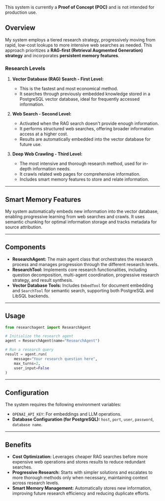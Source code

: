 This system is currently a **Proof of Concept (POC)** and is not intended for production use.

## Overview

My system employs a tiered research strategy, progressively moving from rapid, low-cost lookups to more intensive web searches as needed. This approach prioritizes a **RAG-first (Retrieval Augmented Generation) strategy** and incorporates **persistent memory features**.

### Research Levels

1.  **Vector Database (RAG) Search - First Level:**

      * This is the fastest and most economical method.
      * It searches through previously embedded knowledge stored in a PostgreSQL vector database, ideal for frequently accessed information.

2.  **Web Search - Second Level:**

      * Activated when the RAG search doesn't provide enough information.
      * It performs structured web searches, offering broader information access at a higher cost.
      * Results are automatically embedded into the vector database for future use.

3.  **Deep Web Crawling - Third Level:**

      * The most intensive and thorough research method, used for in-depth information needs.
      * It crawls related web pages for comprehensive information.
      * Includes smart memory features to store and relate information.

-----

## Smart Memory Features

My system automatically embeds new information into the vector database, enabling progressive learning from web searches and crawls. It uses semantic chunking for optimal information storage and tracks metadata for source attribution.

-----

## Components

  * **ResearchAgent:** The main agent class that orchestrates the research process and manages progression through the different research levels.
  * **ResearchTool:** Implements core research functionalities, including question decomposition, multi-agent coordination, progressive research strategy, and result synthesis.
  * **Vector Database Tools:** Includes `EmbedTool` for document embedding and `SearchTool` for semantic search, supporting both PostgreSQL and LibSQL backends.

-----

## Usage

```python
from researchagent import ResearchAgent

# Initialize the research agent
agent = ResearchAgent(name="ResearchAgent")

# Run a research query
result = agent.run(
    message="Your research question here",
    max_turns=2,
    user_input=False
)
```

-----

## Configuration

The system requires the following environment variables:

  * `OPENAI_API_KEY`: For embeddings and LLM operations.
  * **Database Configuration (for PostgreSQL):** `host`, `port`, `user`, `password`, `database name`.

-----

## Benefits

  * **Cost Optimization:** Leverages cheaper RAG searches before more expensive web operations and stores results to reduce redundant searches.
  * **Progressive Research:** Starts with simpler solutions and escalates to more thorough methods only when necessary, maintaining context across research levels.
  * **Smart Memory Management:** Automatically stores new information, improving future research efficiency and reducing duplicate efforts.